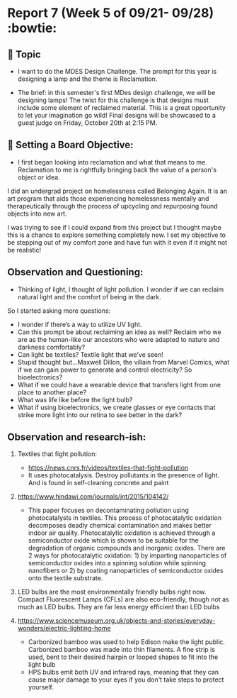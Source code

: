 # Report 7 (Week 5 of 09/21- 09/28) :bowtie:


## 💭 Topic

- I want to do the MDES Design Challenge. The prompt for this year is designing a lamp and the theme is Reclamation.

- The brief: in this semester's first MDes design challenge, we will be designing lamps! The twist for this challenge is that designs must include some element of reclaimed material. This is a great opportunity to let your imagination go wild! Final designs will be showcased to a guest judge on Friday, October 20th at 2:15 PM. 


## 🔎 Setting a Board Objective:
- I first began looking into reclamation and what that means to me. Reclamation to me is rightfully bringing back the value of a person's object or idea.

I did an undergrad project on homelessness called Belonging Again. It is an art program that aids those experiencing homelessness mentally and therapeutically through the process of upcycling and repurposing found objects into new art.

I was trying to see if I could expand from this project but I thought maybe this is a chance to explore something completely new. I set my objective to be stepping out of my comfort zone and have fun with it even if it might not be realistic!


## Observation and Questioning:
- Thinking of light, I thought of light pollution. I wonder if we can reclaim natural light and the comfort of being in the dark.

So I started asking more questions:
- I wonder if there’s a way to utilize UV light.
- Can this prompt be about reclaiming an idea as well? Reclaim who we are as the human-like our ancestors who were adapted to nature and darkness comfortably? 
- Can light be textiles? Textile light that we’ve seen!
- Stupid thought but…Maxwell Dillon, the villain from Marvel Comics, what if we can gain power to generate and control electricity? So bioelectronics?
- What if we could have a wearable device that transfers light from one place to another place?
- What was life like before the light bulb?
- What if using bioelectronics, we create glasses or eye contacts that strike more light into our retina to see better in the dark?


## Observation and research-ish:
1. Textiles that fight pollution: 
    - https://news.cnrs.fr/videos/textiles-that-fight-pollution
    - It uses photocatalysis. Destroy pollutants in the presence of light. And is found in self-cleaning concrete and paint
      
2. https://www.hindawi.com/journals/jnt/2015/104142/
    - This paper focuses on decontaminating pollution using photocatalysts in textiles. This process of photocatalytic oxidation decomposes deadly chemical contamination and makes better indoor air quality. Photocatalytic oxidation is achieved through a semiconductor oxide which is shown to be suitable for the degradation of organic compounds and inorganic oxides. There are 2 ways for photocatalytic oxidation: 1) by imparting nanoparticles of semiconductor oxides into a spinning solution while spinning nanofibers or 2) by coating nanoparticles of semiconductor oxides onto the textile substrate.

 3. LED bulbs are the most environmentally friendly bulbs right now. Compact Fluorescent Lamps (CFLs) are also eco-friendly, though not as much as LED bulbs. They are far less energy efficient than LED bulbs

4.  https://www.sciencemuseum.org.uk/objects-and-stories/everyday-wonders/electric-lighting-home
    - Carbonized bamboo was used to help Edison make the light public. Carbonized bamboo was made into thin filaments. A fine strip is used, bent to their desired hairpin or looped shapes to fit into the light bulb
    - HPS bulbs emit both UV and infrared rays, meaning that they can cause major damage to your eyes if you don't take steps to protect yourself.

